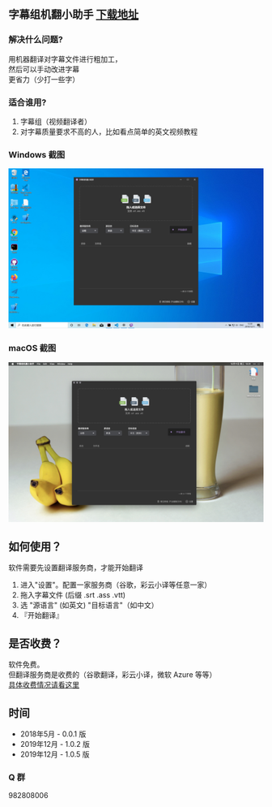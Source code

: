 ## 字幕组机翻小助手 [下载地址](https://github.com/1c7/Translate-Subtitle-File/releases)

### 解决什么问题?
用机器翻译对字幕文件进行粗加工，   
然后可以手动改进字幕  
更省力（少打一些字）

### 适合谁用?
1. 字幕组（视频翻译者）
2. 对字幕质量要求不高的人，比如看点简单的英文视频教程

### Windows 截图
<img src="./image/win.jpg">

### macOS 截图
<img src="./image/mac.jpg">


## 如何使用？
软件需要先设置翻译服务商，才能开始翻译

1. 进入"设置"。配置一家服务商（谷歌，彩云小译等任意一家） 
1. 拖入字幕文件 (后缀 .srt .ass .vtt)
2. 选 "源语言" (如英文) "目标语言"（如中文）
3. 『开始翻译』

## 是否收费？
软件免费。   
但翻译服务商是收费的（谷歌翻译，彩云小译，微软 Azure 等等）      
[具体收费情况请看这里](https://doc.translation-helper.1c7.me/folder/pricing/)

## 时间
* 2018年5月 - 0.0.1 版
* 2019年12月 - 1.0.2 版
* 2019年12月 - 1.0.5 版

### Q 群 
982808006



<!--

### 推荐工作流
1. 调整时间轴（此时只有英文字幕）
2. 用这个工具翻译
3. 翻译后得到的中文字幕，会加到文件后面（vtt格式除外）
  （打开 Aegisub 你会看到中文都在后半部分）此时可以按住 `Shift` 键，鼠标点击 第一行中文字幕 和 最后一行中文字幕，这就选中了所有中文字幕，然后可以修改 Style
（这样中文和英文的字幕样式就不一样了，你可以把中文调大字体，英文调小字体。或不同颜色等）
4. 继续人工翻译即可
-->
